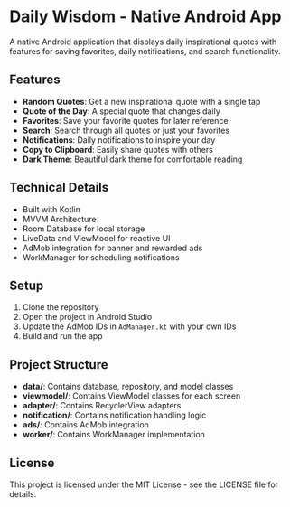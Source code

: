 # Daily Wisdom - Native Android App

A native Android application that displays daily inspirational quotes with features for saving favorites, daily notifications, and search functionality.

## Features

- **Random Quotes**: Get a new inspirational quote with a single tap
- **Quote of the Day**: A special quote that changes daily
- **Favorites**: Save your favorite quotes for later reference
- **Search**: Search through all quotes or just your favorites
- **Notifications**: Daily notifications to inspire your day
- **Copy to Clipboard**: Easily share quotes with others
- **Dark Theme**: Beautiful dark theme for comfortable reading

## Technical Details

- Built with Kotlin
- MVVM Architecture
- Room Database for local storage
- LiveData and ViewModel for reactive UI
- AdMob integration for banner and rewarded ads
- WorkManager for scheduling notifications

## Setup

1. Clone the repository
2. Open the project in Android Studio
3. Update the AdMob IDs in `AdManager.kt` with your own IDs
4. Build and run the app

## Project Structure

- **data/**: Contains database, repository, and model classes
- **viewmodel/**: Contains ViewModel classes for each screen
- **adapter/**: Contains RecyclerView adapters
- **notification/**: Contains notification handling logic
- **ads/**: Contains AdMob integration
- **worker/**: Contains WorkManager implementation

## License

This project is licensed under the MIT License - see the LICENSE file for details.
